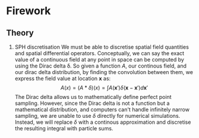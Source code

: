 # Firework

## Theory
1. SPH discretisation
We must be able to discretise spatial field quantities and spatial differential operators. Conceptually, we can say the exact value of a continuous field at any point in space can be computed by using the Dirac delta δ. So given a function $A$, our continous field, and our dirac delta distribution, by finding the convolution between them, we express the field value at location $\mathbf{x}$ as: $$ A(x) = (A * \delta)(x) = \int A(\mathbf{x}')\delta (\mathbf{x} - \mathbf{x}') d\mathbf{x}'$$ The Dirac delta allows us to mathematically define perfect point sampling. However, since the Dirac delta is not a function but a mathematical distribution, and computers can't handle infinitely narrow sampling, we are unable to use $\delta$ directly for numerical simulations. Instead, we will replace $\delta$ with a continous approximation and discretise the resulting integral with particle sums. 

